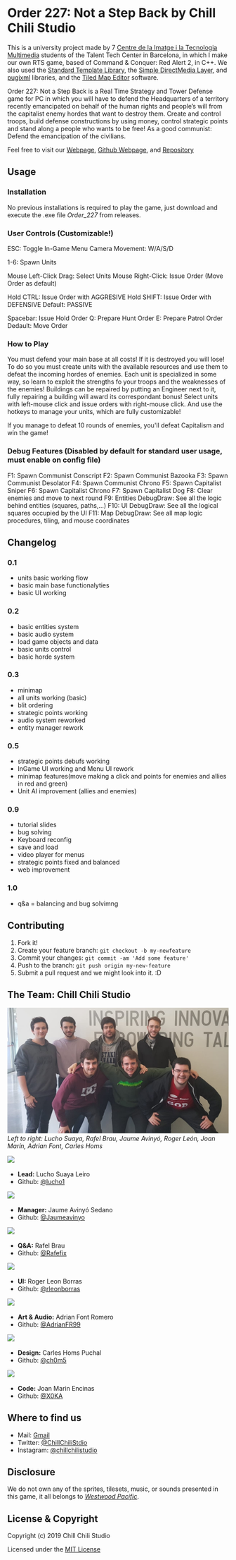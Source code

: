 ﻿# Order 227: Not a Step Back by Chill Chili Studio

This is a university project made by 7 [Centre de la Imatge i la Tecnologia Multimedia](https://www.citm.upc.edu/ing/) students of the Talent Tech Center in Barcelona, in which I make our own RTS game, based of Command & Conquer: Red Alert 2, in C++. We also used the [Standard Template Library](https://en.wikipedia.org/wiki/Standard_Template_Library), the [Simple DirectMedia Layer](https://www.libsdl.org/), and [pugixml](https://pugixml.org/) libraries, and the [Tiled Map Editor](https://www.mapeditor.org/) software.

Order 227: Not a Step Back is a Real Time Strategy and Tower Defense game for PC in which you will have to defend the Headquarters of a territory recently emancipated on behalf of the human rights and people’s will from the capitalist enemy hordes that want to destroy them. Create and control troops, build defense constructions by using money, control strategic points and stand along a people who wants to be free! As a good communist: Defend the emancipation of the civilians.

Feel free to visit our [Webpage](https://rafelbrau03.wixsite.com/website-1), [Github Webpage](https://chillchilistudio.github.io/Order_227/), and [Repository](https://github.com/ChillChiliStudio/Order_227)

## Usage
### Installation
No previous installations is required to play the game, just download and execute the .exe file *Order_227* from releases.

### User Controls (Customizable!)
ESC: Toggle In-Game Menu
Camera Movement: W/A/S/D

1-6: Spawn Units

Mouse Left-Click Drag: Select Units
Mouse Right-Click: Issue Order (Move Order as default)

Hold CTRL: Issue Order with AGGRESIVE
Hold SHIFT: Issue Order with DEFENSIVE
Default: PASSIVE

Spacebar: Issue Hold Order
Q: Prepare Hunt Order
E: Prepare Patrol Order
Dedault: Move Order

### How to Play
You must defend your main base at all costs! If it is destroyed you will lose! To do so you must create units with the available resources and use them to defeat the incoming hordes of enemies. Each unit is specialized in some way, so learn to exploit the strengths fo your troops and the weaknesses of the enemies! Buildings can be repaired by putting an Engineer next to it, fully repairing a building will award its correspondant bonus! Select units with left-mouse click and issue orders with right-mouse click. And use the hotkeys to manage your units, which are fully customizable!

If you manage to defeat 10 rounds of enemies, you'll defeat Capitalism and win the game!

### Debug Features (Disabled by default for standard user usage, must enable on config file)
F1: Spawn Communist Conscript
F2: Spawn Communist Bazooka
F3: Spawn Communist Desolator
F4: Spawn Communist Chrono
F5: Spawn Capitalist Sniper
F6: Spawn Capitalist Chrono
F7: Spawn Capitalist Dog
F8: Clear enemies and move to next round
F9: Entities DebugDraw: See all the logic behind entities (squares, paths,...)
F10: UI DebugDraw: See all the logical squares occupied by the UI
F11: Map DebugDraw: See all map logic procedures, tiling, and mouse coordinates

## Changelog
### 0.1
* units basic working flow
* basic main base functionalyties
* basic UI working

### 0.2
* basic entities system
* basic audio system
* load game objects and data
* basic units control
* basic horde system

### 0.3
* minimap
* all units working (basic)
* blit ordering
* strategic points working
* audio system reworked
* entity manager rework

### 0.5
* strategic points debufs working
* InGame UI working and Menu UI rework
* minimap features(move making a click and points for enemies and allies in red and green)
* Unit AI improvement (allies and enemies)

### 0.9
* tutorial slides
* bug solving
* Keyboard reconfig
* save and load
* video player for menus
* strategic points fixed and balanced
* web improvement

### 1.0
* q&a = balancing and bug solvimng

## Contributing
1. Fork it!
2. Create your feature branch: `git checkout -b my-newfeature`
3. Commit your changes: `git commit -am 'Add some
feature'`
4. Push to the branch: `git push origin my-new-feature`
5. Submit a pull request and we might look into it. :D

## The Team: Chill Chili Studio
![The Team](https://raw.githubusercontent.com/ChillChiliStudio/Order227/gh-pages/Graphic%20Resources/Members%20Fotos/team_photo.png)
*Left to right: Lucho Suaya, Rafel Brau, Jaume Avinyó, Roger León, Joan Marín, Adrian Font, Carles Homs*

![](https://raw.githubusercontent.com/ChillChiliStudio/Order_227/gh-pages/Graphic%20Resources/Members%20Fotos/Lucho.png)
* **Lead:** Lucho Suaya Leiro
*  Github: [@lucho1](https://github.com/lucho1)

![](https://raw.githubusercontent.com/ChillChiliStudio/Order_227/gh-pages/Graphic%20Resources/Members%20Fotos/James.png)
* **Manager:** Jaume Avinyó Sedano
*  Github: [@Jaumeavinyo](https://github.com/Jaumeavinyo)

![](https://raw.githubusercontent.com/ChillChiliStudio/Order_227/gh-pages/Graphic%20Resources/Members%20Fotos/Rafel.png)
* **Q&A:** Rafel Brau
*  Github: [@Rafefix](https://github.com/Rafefix) 

![](https://raw.githubusercontent.com/ChillChiliStudio/Order_227/gh-pages/Graphic%20Resources/Members%20Fotos/Ruier.png)
* **UI:** Roger Leon Borras
*  Github: [@rleonborras](https://github.com/rleonborras) 

![](https://raw.githubusercontent.com/ChillChiliStudio/Order_227/gh-pages/Graphic%20Resources/Members%20Fotos/andriang.png)
* **Art & Audio:** Adrian Font Romero
*  Github: [@AdrianFR99](https://github.com/AdrianFR99)

![](https://raw.githubusercontent.com/ChillChiliStudio/Order_227/gh-pages/Graphic%20Resources/Members%20Fotos/KRLS.png)
* **Design:** Carles Homs Puchal
*  Github: [@ch0m5](https://github.com/ch0m5)

![](https://raw.githubusercontent.com/ChillChiliStudio/Order_227/gh-pages/Graphic%20Resources/Members%20Fotos/Joan.png)
* **Code:** Joan Marin Encinas
*  Github: [@X0KA](https://github.com/X0KA)

## Where to find us
* Mail: [Gmail](chillchilistudios@gmail.com)
* Twitter: [@ChillChiliStdio](https://twitter.com/ChillChiliStdio)
* Instagram: [@chillchilistudio](https://www.instagram.com/chillchilistudio/)

## Disclosure
We do not own any of the sprites, tilesets, music, or sounds presented in this game, it all belongs to *[Westwood Pacific](https://en.wikipedia.org/wiki/EA_Pacific)*.

## License & Copyright 

Copyright (c) 2019 Chill Chili Studio

Licensed under the [MIT License](LICENSE.txt)
